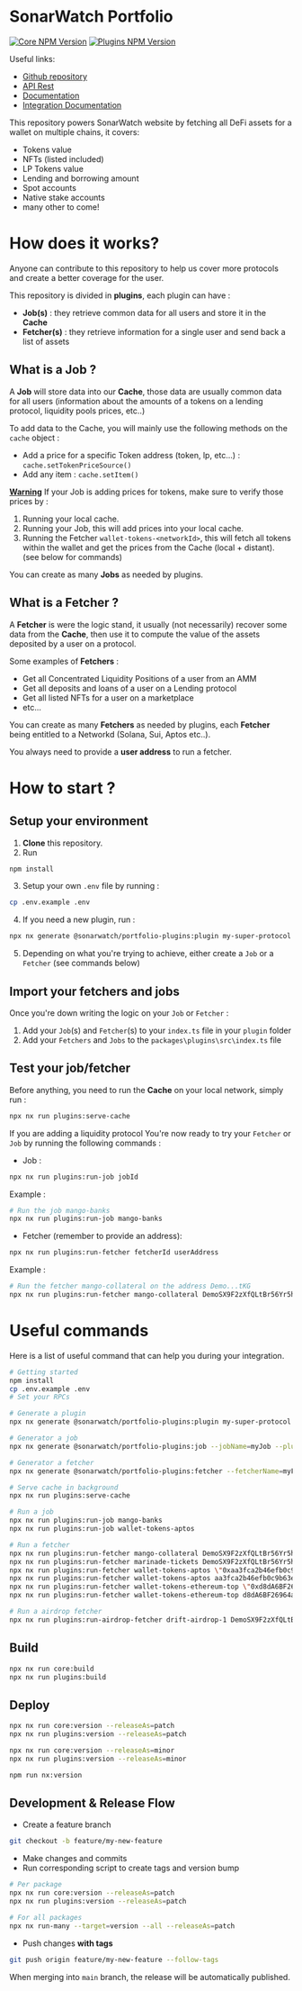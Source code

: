 # SonarWatch Portfolio

[![Core NPM Version](https://img.shields.io/npm/v/@sonarwatch/portfolio-core?color=33cd56&label=npm%20core)](https://www.npmjs.com/package/@sonarwatch/portfolio-core)
[![Plugins NPM Version](https://img.shields.io/npm/v/@sonarwatch/portfolio-plugins?color=33cd56&label=npm%20plugins)](https://www.npmjs.com/package/@sonarwatch/portfolio-plugins)

Useful links:

- [Github repository](https://github.com/sonarwatch/portfolio)
- [API Rest](https://portfolio-api.sonar.watch/api)
- [Documentation](https://sonarwatch.github.io/portfolio/)
- [Integration Documentation](https://docs.sonar.watch/open-source/list-your-project)

This repository powers SonarWatch website by fetching all DeFi assets for a wallet on multiple chains, it covers:

- Tokens value
- NFTs (listed included)
- LP Tokens value
- Lending and borrowing amount
- Spot accounts
- Native stake accounts
- many other to come!

# How does it works?

Anyone can contribute to this repository to help us cover more protocols and create a better coverage for the user.

This repository is divided in <b>plugins</b>, each plugin can have :

- <b>Job(s)</b> : they retrieve common data for all users and store it in the <b>Cache</b>
- <b>Fetcher(s)</b> : they retrieve information for a single user and send back a list of assets

## What is a Job ?

A <b>Job</b> will store data into our <b>Cache</b>, those data are usually common data for all users (information about the amounts of a tokens on a lending protocol, liquidity pools prices, etc..)

To add data to the Cache, you will mainly use the following methods on the `cache` object :

- Add a price for a specific Token address (token, lp, etc...) : `cache.setTokenPriceSource()`
- Add any item : `cache.setItem()`

<u><b>Warning</b></u> If your Job is adding prices for tokens, make sure to verify those prices by :

1. Running your local cache.
2. Running your Job, this will add prices into your local cache.
3. Running the Fetcher `wallet-tokens-<networkId>`, this will fetch all tokens within the wallet and get the prices from the Cache (local + distant). (see below for commands)

You can create as many <b>Jobs</b> as needed by plugins.

## What is a Fetcher ?

A <b>Fetcher</b> is were the logic stand, it usually (not necessarily) recover some data from the <b>Cache</b>, then use it to compute the value of the assets deposited by a user on a protocol.

Some examples of <b>Fetchers</b> :

- Get all Concentrated Liquidity Positions of a user from an AMM
- Get all deposits and loans of a user on a Lending protocol
- Get all listed NFTs for a user on a marketplace
- etc...

You can create as many <b>Fetchers</b> as needed by plugins, each <b>Fetcher</b> being entitled to a Networkd (Solana, Sui, Aptos etc..).

You always need to provide a <b>user address</b> to run a fetcher.

# How to start ?

## Setup your environment

1. <b>Clone</b> this repository.
2. Run

```bash
npm install
```

3. Setup your own `.env` file by running :

```bash
cp .env.example .env
```

4. If you need a new plugin, run :

```bash
npx nx generate @sonarwatch/portfolio-plugins:plugin my-super-protocol
```

5. Depending on what you're trying to achieve, either create a `Job` or a `Fetcher` (see commands below)

## Import your fetchers and jobs

Once you're down writing the logic on your `Job` or `Fetcher` :

1. Add your `Job`(s) and `Fetcher`(s) to your `index.ts` file in your `plugin` folder
2. Add your `Fetchers` and `Jobs` to the `packages\plugins\src\index.ts` file

## Test your job/fetcher

Before anything, you need to run the <b>Cache</b> on your local network, simply run :

```bash
npx nx run plugins:serve-cache
```

If you are adding a liquidity protocol
You're now ready to try your `Fetcher` or `Job` by running the following commands :

- Job :

```bash
npx nx run plugins:run-job jobId
```

Example :

```bash
# Run the job mango-banks
npx nx run plugins:run-job mango-banks
```

- Fetcher (remember to provide an address):

```bash
npx nx run plugins:run-fetcher fetcherId userAddress
```

Example :

```bash
# Run the fetcher mango-collateral on the address Demo...tKG
npx nx run plugins:run-fetcher mango-collateral DemoSX9F2zXfQLtBr56Yr5he15P7viZWsYJpSDAX3tKG
```

# Useful commands

Here is a list of useful command that can help you during your integration.

```bash
# Getting started
npm install
cp .env.example .env
# Set your RPCs

# Generate a plugin
npx nx generate @sonarwatch/portfolio-plugins:plugin my-super-protocol

# Generator a job
npx nx generate @sonarwatch/portfolio-plugins:job --jobName=myJob --pluginId=my-super-protocol

# Generator a fetcher
npx nx generate @sonarwatch/portfolio-plugins:fetcher --fetcherName=myFetcher --pluginId=my-super-protocol

# Serve cache in background
npx nx run plugins:serve-cache

# Run a job
npx nx run plugins:run-job mango-banks
npx nx run plugins:run-job wallet-tokens-aptos

# Run a fetcher
npx nx run plugins:run-fetcher mango-collateral DemoSX9F2zXfQLtBr56Yr5he15P7viZWsYJpSDAX3tKG
npx nx run plugins:run-fetcher marinade-tickets DemoSX9F2zXfQLtBr56Yr5he15P7viZWsYJpSDAX3tKG
npx nx run plugins:run-fetcher wallet-tokens-aptos \"0xaa3fca2b46efb0c9b63e9c92ee31a28b9f22ca52a36967151416706f2ca138c6\"
npx nx run plugins:run-fetcher wallet-tokens-aptos aa3fca2b46efb0c9b63e9c92ee31a28b9f22ca52a36967151416706f2ca138c6
npx nx run plugins:run-fetcher wallet-tokens-ethereum-top \"0xd8dA6BF26964aF9D7eEd9e03E53415D37aA96045\"
npx nx run plugins:run-fetcher wallet-tokens-ethereum-top d8dA6BF26964aF9D7eEd9e03E53415D37aA96045

# Run a airdrop fetcher
npx nx run plugins:run-airdrop-fetcher drift-airdrop-1 DemoSX9F2zXfQLtBr56Yr5he15P7viZWsYJpSDAX3tKG
```

## Build

```bash
npx nx run core:build
npx nx run plugins:build
```

## Deploy

```bash
npx nx run core:version --releaseAs=patch
npx nx run plugins:version --releaseAs=patch

npx nx run core:version --releaseAs=minor
npx nx run plugins:version --releaseAs=minor

npm run nx:version
```

## Development & Release Flow

- Create a feature branch
```bash
git checkout -b feature/my-new-feature
```
- Make changes and commits
- Run corresponding script to create tags and version bump
```bash
# Per package
npx nx run core:version --releaseAs=patch
npx nx run plugins:version --releaseAs=patch

# For all packages
npx nx run-many --target=version --all --releaseAs=patch
```
- Push changes **with tags**
```bash
git push origin feature/my-new-feature --follow-tags
```

When merging into `main` branch, the release will be automatically published.
